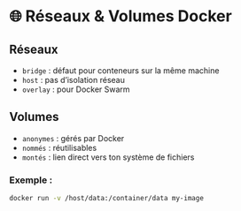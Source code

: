# 🌐 Réseaux & Volumes Docker

## Réseaux
- `bridge` : défaut pour conteneurs sur la même machine
- `host` : pas d’isolation réseau
- `overlay` : pour Docker Swarm

## Volumes
- `anonymes` : gérés par Docker
- `nommés` : réutilisables
- `montés` : lien direct vers ton système de fichiers

### Exemple :
```bash
docker run -v /host/data:/container/data my-image
```
